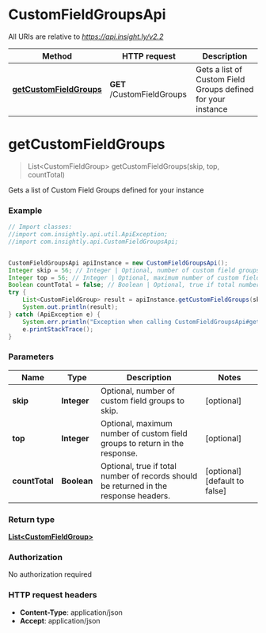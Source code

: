 # CustomFieldGroupsApi

All URIs are relative to *https://api.insight.ly/v2.2*

Method | HTTP request | Description
------------- | ------------- | -------------
[**getCustomFieldGroups**](CustomFieldGroupsApi.md#getCustomFieldGroups) | **GET** /CustomFieldGroups | Gets a list of Custom Field Groups defined for your instance


<a name="getCustomFieldGroups"></a>
# **getCustomFieldGroups**
> List&lt;CustomFieldGroup&gt; getCustomFieldGroups(skip, top, countTotal)

Gets a list of Custom Field Groups defined for your instance

### Example
```java
// Import classes:
//import com.insightly.api.util.ApiException;
//import com.insightly.api.CustomFieldGroupsApi;


CustomFieldGroupsApi apiInstance = new CustomFieldGroupsApi();
Integer skip = 56; // Integer | Optional, number of custom field groups to skip.
Integer top = 56; // Integer | Optional, maximum number of custom field groups to return in the response.
Boolean countTotal = false; // Boolean | Optional, true if total number of records should be returned in the response headers.
try {
    List<CustomFieldGroup> result = apiInstance.getCustomFieldGroups(skip, top, countTotal);
    System.out.println(result);
} catch (ApiException e) {
    System.err.println("Exception when calling CustomFieldGroupsApi#getCustomFieldGroups");
    e.printStackTrace();
}
```

### Parameters

Name | Type | Description  | Notes
------------- | ------------- | ------------- | -------------
 **skip** | **Integer**| Optional, number of custom field groups to skip. | [optional]
 **top** | **Integer**| Optional, maximum number of custom field groups to return in the response. | [optional]
 **countTotal** | **Boolean**| Optional, true if total number of records should be returned in the response headers. | [optional] [default to false]

### Return type

[**List&lt;CustomFieldGroup&gt;**](CustomFieldGroup.md)

### Authorization

No authorization required

### HTTP request headers

 - **Content-Type**: application/json
 - **Accept**: application/json

